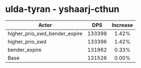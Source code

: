 # ulda-tyran - yshaarj-cthun
| Actor | DPS | Increase |
|---|:---:|:---:|
|higher_prio_swd_bender_expire|133398|1.42%|
|higher_prio_swd|133396|1.42%|
|bender_expire|131962|0.33%|
|Base|131526|0.00%|
